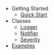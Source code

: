 
* Getting Started
  * [Quick Start](getting-started.md#quick-start)
* Classes
  * [Logger](logger.md)
  * [Notifier](notifier.md)
  * [Severity](severity.md)
* [Examples](examples.md)
